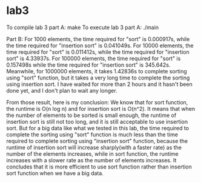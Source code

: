 # lab3
To compile lab 3 part A:
make
To execute lab 3 part A:
./main

Part B:
For 1000 elements, the time required for "sort" is 0.000917s, while the time required for "insertion sort" is 0.041049s.
For 10000 elements, the time required for "sort" is 0.011412s, while the time required for "insertion sort" is 4.33937s.
For 100000 elements, the time required for "sort" is 0.157498s while the time required for "insertion sort" is 345.642s.
Meanwhile, for 1000000 elements, it takes 1.42836s to complete sorting using "sort" function, but it takes a very long time to complete the sorting using insertion sort. I have waited for more than 2 hours and it hasn't been done yet, and I don't plan to wait any longer.

From those result, here is my conclusion:
We know that for sort function, the runtime is O(n log n) and for insertion sort is  O(n^2). It means that when the number of elements to be sorted is small enough, the runtime of insertion sort is still not too long, and it is still acceptable to use insertion sort.
But for a big data like what we tested in this lab, the time required to complete the sorting using "sort" function is much less than the time required to complete sorting using "insertion sort" function, because the runtime of insertion sort will increase sharply(with a faster rate) as the number of the elements increases, while in sort function, the runtime increases with a slower rate as the number of elements increases. It concludes that it is more efficient to use sort function rather than insertion sort function when we have a big data.

